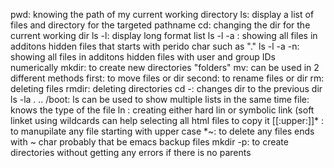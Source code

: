 pwd: knowing the path of my current working directory
ls: display a list of files and directory for the targeted pathname
cd: changing the dir for the current working dir
ls -l: display long format list 
ls -l -a : showing all files in additons hidden files that starts with perido char such as "."
ls -l -a -n: showing all files in additons hidden files with user and group IDs numerically
mkdir: to create new directories "folders" 
mv: can be used in 2 different methods first: to move files or dir second: to rename files or dir
rm: deleting files 
rmdir: deleting directories 
cd -: changes dir to the previous dir
ls -la . .. /boot: ls can be used to show multiple lists in the same time
file: knows the type of the file
ln : creating either hard lin or symbolic link (soft linket
using wildcards can help selecting all html files to copy it
[[:upper:]]* : to manupilate any file starting with upper case 
*~: to delete any files ends with ~ char probably that be emacs backup files
mkdir -p: to create directories without getting any errors if there is no parents
